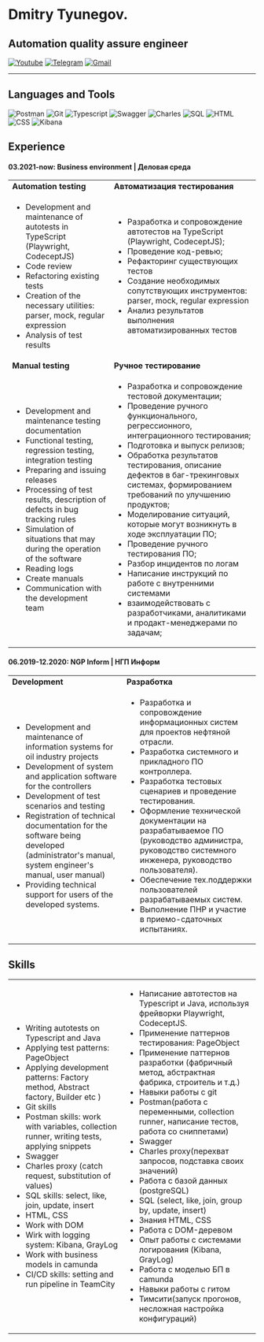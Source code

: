 # Dmitry Tyunegov. 
## Automation quality assure engineer

[![Youtube](https://img.shields.io/badge/Youtube-090909?style=for-the-badge&logo=Youtube&logoColor=FF0000)](https://www.youtube.com/@qa6592) [![Telegram](https://img.shields.io/badge/Telegram-090909?style=for-the-badge&logo=Telegram)](https://t.me/Dtyunegov) [![Gmail](https://img.shields.io/badge/Email-090909?style=for-the-badge&logo=Gmail)](mailto:dtyunegov@gmail.com)
***
## Languages and Tools

![Postman](https://img.shields.io/badge/Postman-FFDF18?style=for-the-badge&logo=Postman) ![Git](https://img.shields.io/badge/Git-181717?style=for-the-badge&logo=GIT) ![Typescript](https://img.shields.io/badge/Typescript-003A70?style=for-the-badge&logo=Typescript) ![Swagger](https://img.shields.io/badge/Swagger-grey?style=for-the-badge&logo=Swagger) ![Charles](https://img.shields.io/badge/Charles-FABF15?style=for-the-badge) ![SQL](https://img.shields.io/badge/SQL-d5d5d5?style=for-the-badge&logo=PostgreSQL) ![HTML](https://img.shields.io/badge/HTML-24223A?style=for-the-badge&logo=HTML5) ![CSS](https://img.shields.io/badge/CSS-1572B6?style=for-the-badge&logo=CSS3) ![Kibana](https://img.shields.io/badge/Kibana-005571?style=for-the-badge&logo=Kibana)

## Experience
    
#### 03.2021-now: Business environment | Деловая среда
    
<table>
    <tr>
        <td><b>Automation testing<b></b></td>
        <td><b>Автоматизация тестирования<b></b></td>
    </tr>
    <tr>
        <td>
            <ul>
                <li>Development and maintenance of autotests in TypeScript (Playwright, CodeceptJS)</li>
                <li>Code review</li>
                <li>Refactoring existing tests</li>
                <li>Creation of the necessary utilities: parser, mock, regular expression</li>
                <li>Analysis of test results</li>
            </ul>
        </td>
        <td>
            <ul>
                <li> Разработка и сопровождение автотестов на TypeScript (Playwright, CodeceptJS);</li>
                <li> Проведение код-ревью;</li>
                <li> Рефакторинг существующих тестов</li>
                <li> Создание необходимых сопутствующих инструментов: parser, mock, regular expression</li>
                <li> Анализ результатов выполнения автоматизированных тестов</li>
            </ul>
        </td>
    </tr>
    <tr>
        <td><b>Manual testing<b></b></td>
        <td><b>Ручное тестирование<b></b></td>
    </tr>
    <tr>
        <td>
            <ul>
                    <li> Development and maintenance testing documentation</li>
                    <li> Functional testing, regression testing, integration testing</li>
                    <li> Preparing and issuing releases</li>
                    <li> Processing of test results, description of defects in bug tracking rules</li>
                    <li> Simulation of situations that may during the operation of the software</li>
                    <li> Reading logs</li>
                    <li> Create manuals</li>
                    <li> Communication with the development team</li>
            </ul>
        </td>
        <td>
            <ul>
                <li> Разработка и сопровождение тестовой документации;</li>
                <li> Проведение ручного функционального, регрессионного, интеграционного тестирования;</li>
                <li> Подготовка и выпуск релизов;</li>
                <li> Обработка результатов тестирования, описание дефектов в баг-трекинговых системах, формированием требований по улучшению продуктов;</li>
                <li> Моделирование ситуаций, которые могут возникнуть в ходе эксплуатации ПО;</li>
                <li> Проведение ручного тестирования ПО;</li>
                <li> Разбор инцидентов по логам</li>
                <li> Написание инструкций по работе с внутренними системами</li>
                <li> взаимодействовать с разработчиками, аналитиками и продакт-менеджерами по задачам;</li>
            </ul>
        </td>
    </tr>
</table>  

#### 06.2019-12.2020: NGP Inform | НГП Информ

<table>
    <tr>
        <td><b>Development<b></b></td>
        <td><b>Разработка<b></b></td>
    </tr>
            <td>
                <ul>
                        <li> Development and maintenance of information systems for oil industry projects</li>
                        <li> Development of system and application software for the controllers</li>
                        <li> Development of test scenarios and testing</li>
                        <li> Registration of technical documentation for the software being developed (administrator's manual, system engineer's manual, user manual)</li>
                        <li> Providing technical support for users of the developed systems.</li>
                </ul>
            </td>
            <td>
                <ul>
                <li> Разработка и сопровождение информационных систем для проектов нефтяной отрасли.</li>
                <li> Разработка системного и прикладного ПО контроллера.</li>
                <li> Разработка тестовых сценариев и проведение тестирования.</li>
                <li> Оформление технической документации на разрабатываемое ПО (руководство администра, руководство системного инженера, руководство пользователя).</li>
                <li> Обеспечение тех.поддержки пользователей разрабатываемых систем.</li>
                <li> Выполнение ПНР и участие в приемо-сдаточных испытаниях.</li>
                </ul>
            </td>
        </tr>
</table>

## Skills

<table>
    <tr>
        <td>
            <ul>
                <li>
                    Writing autotests on Typescript and Java
                </li>
                <li> Applying test patterns: PageObject</li>
                <li> Applying development patterns: Factory method, Abstract factory, Builder etc )</li>
                <li> Git skills</li>
                <li> Postman skills: work with variables, collection runner, writing tests, applying snippets</li>
                <li> Swagger</li>
                <li> Charles proxy (catch request, substitution of values)</li>
                <li> SQL skills: select, like, join, update, insert</li>
                <li> HTML, CSS</li>
                <li> Work with DOM</li>
                <li> Wirk with logging system: Kibana, GrayLog</li>
                <li> Work with business models in camunda</li>
                <li> CI/CD skills: setting and run pipeline in TeamCity</li>
            </ul>
        </td>
        <td>
            <ul>
            <li> Написание автотестов на Typescript и Java, используя фрейворки Playwright, CodeceptJS.</li>
<li> Применение паттернов тестирования: PageObject</li>
<li> Применение паттернов разработки (фабричный метод, абстрактная фабрика, строитель и т.д.)</li>
<li> Навыки работы с git</li>
<li> Postman(работа с переменными, collection runner, написание тестов, работа со сниппетами)</li>
<li> Swagger</li>
<li> Charles proxy(перехват запросов, подставка своих значений)
<li> Работа с базой данных (postgreSQL)</li>
<li> SQL (select, like, join, group by, update, insert)</li>
<li> Знания HTML, CSS</li>
<li> Работа с DOM-деревом</li>
<li> Опыт работы с системами логирования (Kibana, GrayLog)</li>
<li> Работа с моделью БП в camunda</li>
<li> Навыки работы с гитом</li>
<li> Тимсити(запуск прогонов, несложная настройка конфигураций)</li>
            </ul>
        </td>
    </tr>
</table>
